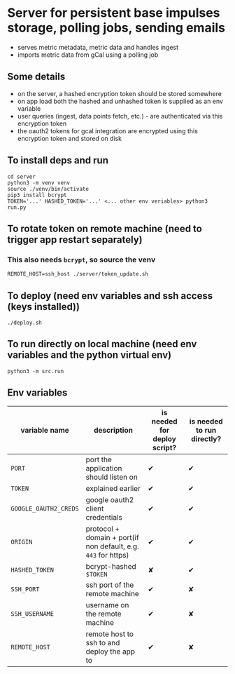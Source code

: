 # Server for persistent base impulses storage, polling jobs, sending emails
* serves metric metadata, metric data and handles ingest
* imports metric data from gCal using a polling job

## Some details
* on the server, a hashed encryption token should be stored somewhere
* on app load both the hashed and unhashed token is supplied as an env variable
* user queries (ingest, data points fetch, etc.) - are authenticated via this encryption token
* the oauth2 tokens for gcal integration are encrypted using this encryption token and stored on disk

## To install deps and run
```
cd server
python3 -m venv venv
source ./venv/bin/activate
pip3 install bcrypt
TOKEN='...' HASHED_TOKEN='...' <... other env veriables> python3 run.py
```
## To rotate token on remote machine (need to trigger app restart separately)
### This also needs `bcrypt`, so source the venv
```
REMOTE_HOST=ssh_host ./server/token_update.sh
```
## To deploy (need env variables and ssh access (keys installed))
```
./deploy.sh
```
## To run directly on local machine (need env variables and the python virtual env)
```
python3 -m src.run
```
## Env variables
|variable name|description|is needed for deploy script?|is needed to run directly?|
|-|-|-|-|
|`PORT`|port the application should listen on|✔|✔|
|`TOKEN`|explained earlier|✔|✔|
|`GOOGLE_OAUTH2_CREDS`|google oauth2 client credentials|✔|✔|
|`ORIGIN`|protocol + domain + port(if non default, e.g. `443` for https)|✔|✔|
|`HASHED_TOKEN`|bcrypt-hashed `$TOKEN`|✘|✔|
|`SSH_PORT`|ssh port of the remote machine|✔ |✘|
|`SSH_USERNAME`|username on the remote machine|✔ |✘|
|`REMOTE_HOST`|remote host to ssh to and deploy the app to|✔ |✘|

